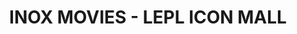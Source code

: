 ---
title: "INOX MOVIES - LEPL ICON MALL"
url: /vijayawada/inox-movies-lepl-icon-mall/
shop: Einkaufszentrum
---